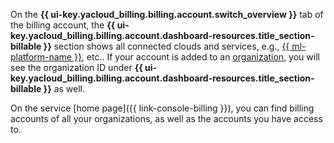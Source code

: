 On the **{{ ui-key.yacloud_billing.billing.account.switch_overview }}** tab of the billing account, the **{{ ui-key.yacloud_billing.billing.account.dashboard-resources.title_section-billable }}** section shows all connected clouds and services, e.g., [{{ ml-platform-name }}](../../datasphere/), etc.. If your account is added to an [organization](../concepts/organization.md), you will see the organization ID under **{{ ui-key.yacloud_billing.billing.account.dashboard-resources.title_section-billable }}** as well.

On the service [home page]({{ link-console-billing }}), you can find billing accounts of all your organizations, as well as the accounts you have access to.
